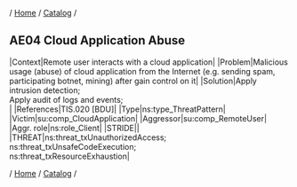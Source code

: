 / [Home](/acctp/) / [Catalog](/acctp/catalog/) /

## AE04 Cloud Application Abuse

|Context|Remote user interacts with a cloud application|
|Problem|Malicious usage (abuse) of cloud application from the Internet (e.g. sending spam, participating botnet, mining) after gain control on it|
|Solution|Apply intrusion detection;<br /> Apply audit of logs and events;<br />|
|References|TIS.020 [BDU]|
|Type|ns:type_ThreatPattern|
|Victim|su:comp_CloudApplication|
|Aggressor|su:comp_RemoteUser|
|Aggr. role|ns:role_Client|
|STRIDE||
|THREAT|ns:threat_txUnauthorizedAccess;<br /> ns:threat_txUnsafeCodeExecution;<br /> ns:threat_txResourceExhaustion|

/ [Home](/acctp/) / [Catalog](/acctp/catalog/) /
